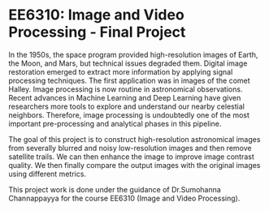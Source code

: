 # EE6310: Image and Video Processing - Final Project

In the 1950s, the space program provided high-resolution images of Earth, the Moon, and Mars, but technical issues degraded them. Digital image restoration emerged to extract more information by applying signal processing techniques. The first application was in images of the comet Halley. Image processing is now routine in astronomical observations. Recent advances in Machine Learning and Deep Learning have given researchers more tools to explore and understand our nearby celestial neighbors. Therefore, image processing is undoubtedly one of the most important pre-processing and analytical phases in this pipeline.

The goal of this project is to construct high-resolution astronomical images from severally blurred and noisy low-resolution images and then remove satellite trails. We can then enhance the image to improve image contrast quality. We then finally compare the output images with the original images using different metrics.

This project work is done under the guidance of Dr.Sumohanna Channappayya for the course EE6310 (Image and Video Processing).
